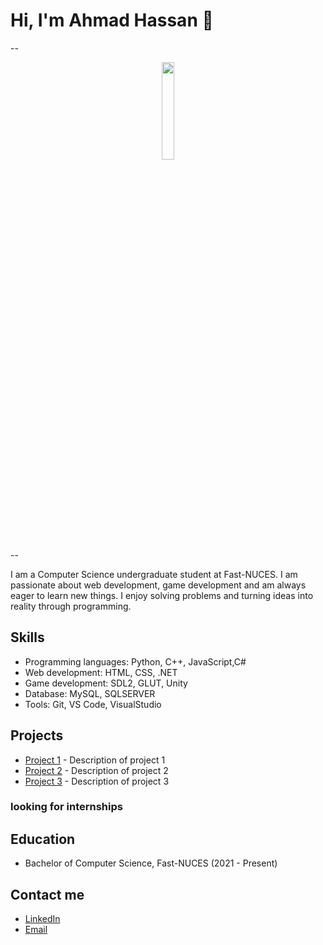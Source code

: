 # Hi, I'm Ahmad Hassan 👋

--
<div id="header" align ="center">
  <img src="https://i.pinimg.com/originals/c6/3c/ae/c63cae1344766f14d9d184e5aafed065.gif" height="20%" width="20%">
</div>
--

I am a Computer Science undergraduate student at Fast-NUCES. I am passionate about web development, game development and am always eager to learn new things. I enjoy solving problems and turning ideas into reality through programming.

## Skills

- Programming languages: Python, C++, JavaScript,C#
- Web development: HTML, CSS, .NET
- Game development: SDL2, GLUT, Unity
- Database: MySQL, SQLSERVER
- Tools: Git, VS Code, VisualStudio

## Projects

- [Project 1](link-to-project-1) - Description of project 1
- [Project 2](link-to-project-2) - Description of project 2
- [Project 3](link-to-project-3) - Description of project 3

### looking for internships

## Education

- Bachelor of Computer Science, Fast-NUCES (2021 - Present)

## Contact me

- [LinkedIn](https://www.linkedin.com/in/ahmad-hassan-a10781224/)
- [Email](mailto:ahmadhassan1303@outlook.com)

<!--
**AhmadHassan71/AhmadHassan71** is a ✨ _special_ ✨ repository because its `README.md` (this file) appears on your GitHub profile.

Here are some ideas to get you started:

- 🔭 I’m currently working on ...
- 🌱 I’m currently learning ...
- 👯 I’m looking to collaborate on ...
- 🤔 I’m looking for help with ...
- 💬 Ask me about ...
- 📫 How to reach me: ...
- 😄 Pronouns: ...
- ⚡ Fun fact: ...
-->
